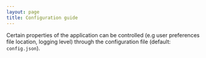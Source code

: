 ```yaml
---
layout: page
title: Configuration guide
---
```


Certain properties of the application can be controlled (e.g user preferences file location, logging level)
through the configuration file (default: `config.json`).
